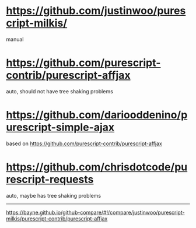 # https://github.com/justinwoo/purescript-milkis/

manual

# https://github.com/purescript-contrib/purescript-affjax

auto, should not have tree shaking problems

# https://github.com/dariooddenino/purescript-simple-ajax

based on https://github.com/purescript-contrib/purescript-affjax

# https://github.com/chrisdotcode/purescript-requests

auto, maybe has tree shaking problems

---------------

https://bayne.github.io/github-compare/#!/compare/justinwoo/purescript-milkis/purescript-contrib/purescript-affjax
